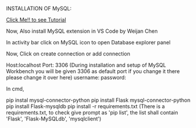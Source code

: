 INSTALLATION OF MySQL:

[Click Me!! to see Tutorial](https://www.youtube.com/watch?v=u96rVINbAUI)

Now,
Also install MySQL extension in VS Code by Weijan Chen

In activity bar click on MySQL icon to open Database explorer panel

Now,
Click on create connection or add connection

Host:localhost
Port: 3306 (During installation and setup of MySQL Workbench you will be given 3306 as default port if you                change it there please change it over here)
username: <username>
password: <password>

In cmd, 

pip instal mysql-connector-python
pip install Flask mysql-connector-python
pip install Flask-mysqldb
pip install -r requirements.txt
(There is a requirements.txt, to check give prompt as 'pip list', the list shall contain 'Flask', 'Flask-MySQLdb', 'mysqlclient')



